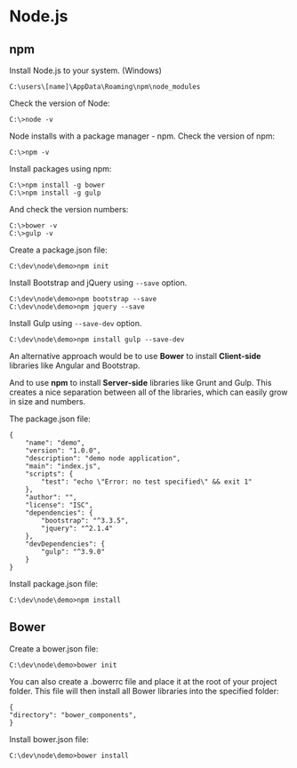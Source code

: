 # Node.js

## npm

Install Node.js to your system. (Windows)

	C:\users\[name]\AppData\Roaming\npm\node_modules

Check the version of Node:

	C:\>node -v

Node installs with a package manager - npm. 
Check the version of npm:

	C:\>npm -v

Install packages using npm:

	C:\>npm install -g bower
	C:\>npm install -g gulp

And check the version numbers:

	C:\>bower -v
	C:\>gulp -v

Create a package.json file:

	C:\dev\node\demo>npm init

Install Bootstrap and jQuery using <code>--save</code> option.

	C:\dev\node\demo>npm bootstrap --save
	C:\dev\node\demo>npm jquery --save

Install Gulp using <code>--save-dev</code> option.

	C:\dev\node\demo>npm install gulp --save-dev

An alternative approach would be to use **Bower** to install **Client-side** libraries like Angular and Bootstrap. 

And to use **npm** to install **Server-side** libraries like Grunt and Gulp. This creates a nice separation between all of the libraries, which can easily grow in size and numbers.

The package.json file:

	{
  		"name": "demo",
  		"version": "1.0.0",
  		"description": "demo node application",
  		"main": "index.js",
  		"scripts": {
    		"test": "echo \"Error: no test specified\" && exit 1"
  		},
  		"author": "",
  		"license": "ISC",
  		"dependencies": {
    		"bootstrap": "^3.3.5",
    		"jquery": "^2.1.4"
  		},
  		"devDependencies": {
    		"gulp": "^3.9.0"
  		}
	}

Install package.json file:

	C:\dev\node\demo>npm install

## Bower

Create a bower.json file:

	C:\dev\node\demo>bower init

You can also create a .bowerrc file and place it at the root of your project folder. This file will then install all Bower libraries into the specified folder:

    {
    "directory": "bower_components",
	}

Install bower.json file:

    C:\dev\node\demo>bower install








